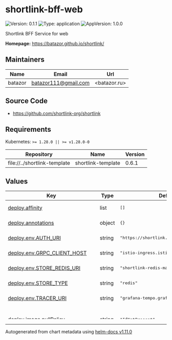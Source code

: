 # shortlink-bff-web

![Version: 0.1.1](https://img.shields.io/badge/Version-0.1.1-informational?style=flat-square) ![Type: application](https://img.shields.io/badge/Type-application-informational?style=flat-square) ![AppVersion: 1.0.0](https://img.shields.io/badge/AppVersion-1.0.0-informational?style=flat-square)

Shortlink BFF Service for web

**Homepage:** <https://batazor.github.io/shortlink/>

## Maintainers

| Name | Email | Url |
| ---- | ------ | --- |
| batazor | <batazor111@gmail.com> | <batazor.ru> |

## Source Code

* <https://github.com/shortlink-org/shortlink>

## Requirements

Kubernetes: `>= 1.28.0 || >= v1.28.0-0`

| Repository | Name | Version |
|------------|------|---------|
| file://../shortlink-template | shortlink-template | 0.6.1 |

## Values

<table height="400px" >
	<thead>
		<th>Key</th>
		<th>Type</th>
		<th>Default</th>
		<th>Description</th>
	</thead>
	<tbody>
		<tr>
			<td id="deploy--affinity"><a href="./values.yaml#L49">deploy.affinity</a></td>
			<td>
list
</td>
			<td>
				<div style="max-width: 300px;">
<pre lang="json">
[]
</pre>
</div>
			</td>
			<td></td>
		</tr>
		<tr>
			<td id="deploy--annotations"><a href="./values.yaml#L32">deploy.annotations</a></td>
			<td>
object
</td>
			<td>
				<div style="max-width: 300px;">
<pre lang="json">
{}
</pre>
</div>
			</td>
			<td>Annotations to be added to controller pods</td>
		</tr>
		<tr>
			<td id="deploy--env--AUTH_URI"><a href="./values.yaml#L23">deploy.env.AUTH_URI</a></td>
			<td>
string
</td>
			<td>
				<div style="max-width: 300px;">
<pre lang="json">
"https://shortlink.best/api/auth"
</pre>
</div>
			</td>
			<td></td>
		</tr>
		<tr>
			<td id="deploy--env--GRPC_CLIENT_HOST"><a href="./values.yaml#L22">deploy.env.GRPC_CLIENT_HOST</a></td>
			<td>
string
</td>
			<td>
				<div style="max-width: 300px;">
<pre lang="json">
"istio-ingress.istio-ingress"
</pre>
</div>
			</td>
			<td></td>
		</tr>
		<tr>
			<td id="deploy--env--STORE_REDIS_URI"><a href="./values.yaml#L27">deploy.env.STORE_REDIS_URI</a></td>
			<td>
string
</td>
			<td>
				<div style="max-width: 300px;">
<pre lang="json">
"shortlink-redis-master.redis:6379"
</pre>
</div>
			</td>
			<td></td>
		</tr>
		<tr>
			<td id="deploy--env--STORE_TYPE"><a href="./values.yaml#L26">deploy.env.STORE_TYPE</a></td>
			<td>
string
</td>
			<td>
				<div style="max-width: 300px;">
<pre lang="json">
"redis"
</pre>
</div>
			</td>
			<td>Default store config</td>
		</tr>
		<tr>
			<td id="deploy--env--TRACER_URI"><a href="./values.yaml#L21">deploy.env.TRACER_URI</a></td>
			<td>
string
</td>
			<td>
				<div style="max-width: 300px;">
<pre lang="json">
"grafana-tempo.grafana:4317"
</pre>
</div>
			</td>
			<td></td>
		</tr>
		<tr>
			<td id="deploy--image--pullPolicy"><a href="./values.yaml#L40">deploy.image.pullPolicy</a></td>
			<td>
string
</td>
			<td>
				<div style="max-width: 300px;">
<pre lang="json">
"IfNotPresent"
</pre>
</div>
			</td>
			<td>Global imagePullPolicy Default: 'Always' if image tag is 'latest', else 'IfNotPresent' Ref: http://kubernetes.io/docs/user-guide/images/#pre-pulling-images</td>
		</tr>
		<tr>
			<td id="deploy--image--repository"><a href="./values.yaml#L35">deploy.image.repository</a></td>
			<td>
string
</td>
			<td>
				<div style="max-width: 300px;">
<pre lang="json">
"registry.gitlab.com/shortlink-org/shortlink/bff-web"
</pre>
</div>
			</td>
			<td></td>
		</tr>
		<tr>
			<td id="deploy--image--tag"><a href="./values.yaml#L36">deploy.image.tag</a></td>
			<td>
string
</td>
			<td>
				<div style="max-width: 300px;">
<pre lang="json">
"0.16.49"
</pre>
</div>
			</td>
			<td></td>
		</tr>
		<tr>
			<td id="deploy--imagePullSecrets"><a href="./values.yaml#L29">deploy.imagePullSecrets</a></td>
			<td>
list
</td>
			<td>
				<div style="max-width: 300px;">
<pre lang="json">
[]
</pre>
</div>
			</td>
			<td></td>
		</tr>
		<tr>
			<td id="deploy--livenessProbe"><a href="./values.yaml#L52">deploy.livenessProbe</a></td>
			<td>
object
</td>
			<td>
				<div style="max-width: 300px;">
<pre lang="json">
{
  "httpGet": {
    "path": "/live",
    "port": 9090
  }
}
</pre>
</div>
			</td>
			<td>define a liveness probe that checks every 5 seconds, starting after 5 seconds</td>
		</tr>
		<tr>
			<td id="deploy--nodeSelector"><a href="./values.yaml#L45">deploy.nodeSelector</a></td>
			<td>
list
</td>
			<td>
				<div style="max-width: 300px;">
<pre lang="json">
[]
</pre>
</div>
			</td>
			<td>Node labels and tolerations for pod assignment ref: https://kubernetes.io/docs/concepts/configuration/assign-pod-node/#nodeselector ref: https://kubernetes.io/docs/concepts/configuration/assign-pod-node/#taints-and-tolerations-beta-feature</td>
		</tr>
		<tr>
			<td id="deploy--podSecurityContext--fsGroup"><a href="./values.yaml#L77">deploy.podSecurityContext.fsGroup</a></td>
			<td>
int
</td>
			<td>
				<div style="max-width: 300px;">
<pre lang="json">
1000
</pre>
</div>
			</td>
			<td>fsGroup is the group ID associated with the container</td>
		</tr>
		<tr>
			<td id="deploy--readinessProbe"><a href="./values.yaml#L58">deploy.readinessProbe</a></td>
			<td>
object
</td>
			<td>
				<div style="max-width: 300px;">
<pre lang="json">
{
  "httpGet": {
    "path": "/ready",
    "port": 9090
  }
}
</pre>
</div>
			</td>
			<td>define a readiness probe that checks every 5 seconds, starting after 5 seconds</td>
		</tr>
		<tr>
			<td id="deploy--replicaCount"><a href="./values.yaml#L18">deploy.replicaCount</a></td>
			<td>
int
</td>
			<td>
				<div style="max-width: 300px;">
<pre lang="json">
1
</pre>
</div>
			</td>
			<td></td>
		</tr>
		<tr>
			<td id="deploy--resources--limits"><a href="./values.yaml#L68">deploy.resources.limits</a></td>
			<td>
object
</td>
			<td>
				<div style="max-width: 300px;">
<pre lang="json">
{
  "cpu": "100m",
  "memory": "128Mi"
}
</pre>
</div>
			</td>
			<td>We usually recommend not to specify default resources and to leave this as a conscious choice for the user. This also increases chances charts run on environments with little resources, such as Minikube. If you do want to specify resources, uncomment the following lines, adjust them as necessary, and remove the curly braces after 'resources:'.</td>
		</tr>
		<tr>
			<td id="deploy--resources--requests--cpu"><a href="./values.yaml#L72">deploy.resources.requests.cpu</a></td>
			<td>
string
</td>
			<td>
				<div style="max-width: 300px;">
<pre lang="json">
"10m"
</pre>
</div>
			</td>
			<td></td>
		</tr>
		<tr>
			<td id="deploy--resources--requests--memory"><a href="./values.yaml#L73">deploy.resources.requests.memory</a></td>
			<td>
string
</td>
			<td>
				<div style="max-width: 300px;">
<pre lang="json">
"32Mi"
</pre>
</div>
			</td>
			<td></td>
		</tr>
		<tr>
			<td id="deploy--securityContext"><a href="./values.yaml#L82">deploy.securityContext</a></td>
			<td>
object
</td>
			<td>
				<div style="max-width: 300px;">
<pre lang="json">
{
  "allowPrivilegeEscalation": false,
  "capabilities": {
    "drop": [
      "ALL"
    ]
  },
  "readOnlyRootFilesystem": "true",
  "runAsGroup": 1000,
  "runAsNonRoot": true,
  "runAsUser": 1000
}
</pre>
</div>
			</td>
			<td>Security Context policies for controller pods See https://kubernetes.io/docs/tasks/administer-cluster/sysctl-cluster/ for notes on enabling and using sysctls</td>
		</tr>
		<tr>
			<td id="deploy--tolerations"><a href="./values.yaml#L47">deploy.tolerations</a></td>
			<td>
list
</td>
			<td>
				<div style="max-width: 300px;">
<pre lang="json">
[]
</pre>
</div>
			</td>
			<td></td>
		</tr>
		<tr>
			<td id="ingress--enabled"><a href="./values.yaml#L12">ingress.enabled</a></td>
			<td>
bool
</td>
			<td>
				<div style="max-width: 300px;">
<pre lang="json">
false
</pre>
</div>
			</td>
			<td></td>
		</tr>
		<tr>
			<td id="ingress--type"><a href="./values.yaml#L14">ingress.type</a></td>
			<td>
string
</td>
			<td>
				<div style="max-width: 300px;">
<pre lang="json">
"nginx"
</pre>
</div>
			</td>
			<td></td>
		</tr>
		<tr>
			<td id="monitoring--enabled"><a href="./values.yaml#L106">monitoring.enabled</a></td>
			<td>
bool
</td>
			<td>
				<div style="max-width: 300px;">
<pre lang="json">
true
</pre>
</div>
			</td>
			<td></td>
		</tr>
		<tr>
			<td id="podDisruptionBudget--enabled"><a href="./values.yaml#L111">podDisruptionBudget.enabled</a></td>
			<td>
bool
</td>
			<td>
				<div style="max-width: 300px;">
<pre lang="json">
false
</pre>
</div>
			</td>
			<td></td>
		</tr>
		<tr>
			<td id="service--ports[0]--name"><a href="./values.yaml#L98">service.ports[0].name</a></td>
			<td>
string
</td>
			<td>
				<div style="max-width: 300px;">
<pre lang="json">
"http"
</pre>
</div>
			</td>
			<td></td>
		</tr>
		<tr>
			<td id="service--ports[0]--port"><a href="./values.yaml#L99">service.ports[0].port</a></td>
			<td>
int
</td>
			<td>
				<div style="max-width: 300px;">
<pre lang="json">
7070
</pre>
</div>
			</td>
			<td></td>
		</tr>
		<tr>
			<td id="service--ports[0]--protocol"><a href="./values.yaml#L100">service.ports[0].protocol</a></td>
			<td>
string
</td>
			<td>
				<div style="max-width: 300px;">
<pre lang="json">
"TCP"
</pre>
</div>
			</td>
			<td></td>
		</tr>
		<tr>
			<td id="service--ports[0]--public"><a href="./values.yaml#L101">service.ports[0].public</a></td>
			<td>
bool
</td>
			<td>
				<div style="max-width: 300px;">
<pre lang="json">
true
</pre>
</div>
			</td>
			<td></td>
		</tr>
		<tr>
			<td id="service--type"><a href="./values.yaml#L96">service.type</a></td>
			<td>
string
</td>
			<td>
				<div style="max-width: 300px;">
<pre lang="json">
"ClusterIP"
</pre>
</div>
			</td>
			<td></td>
		</tr>
	</tbody>
</table>

----------------------------------------------
Autogenerated from chart metadata using [helm-docs v1.11.0](https://github.com/norwoodj/helm-docs/releases/v1.11.0)
